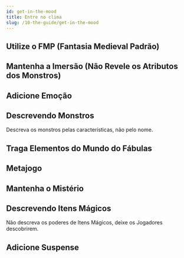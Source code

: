 ```yaml
---
id: get-in-the-mood
title: Entre no clima
slug: /10-the-guide/get-in-the-mood
---
```


## Utilize o FMP (Fantasia Medieval Padrão)

## Mantenha a Imersão (Não Revele os Atributos dos Monstros)

## Adicione Emoção

## Descrevendo Monstros

Descreva os monstros pelas características, não pelo nome.

## Traga Elementos do Mundo do Fábulas

## Metajogo

## Mantenha o Mistério

## Descrevendo Itens Mágicos

Não descreva os poderes de Itens Mágicos, deixe os Jogadores descobrirem.

## Adicione Suspense
